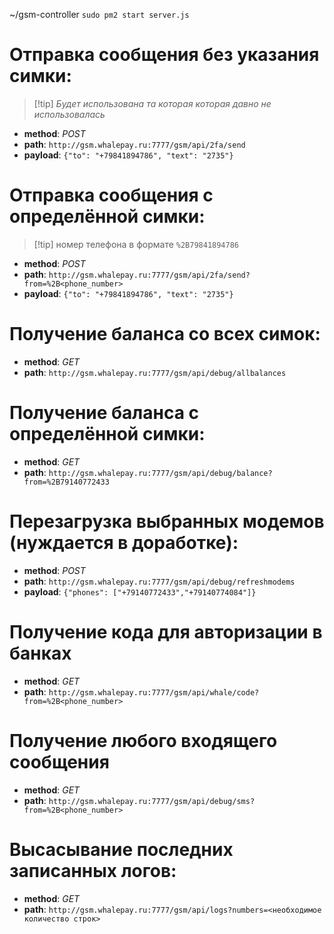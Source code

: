 ~/gsm-controller `sudo pm2 start server.js`
# Отправка сообщения без указания симки:

> [!tip] _Будет использована та которая которая давно не использовалась_

- **method**: _POST_
- **path**: `http://gsm.whalepay.ru:7777/gsm/api/2fa/send`
- **payload**: `{"to": "+79841894786", "text": "2735"}`

# Отправка сообщения с определённой симки:

> [!tip] номер телефона в формате `%2B79841894786`

- **method**: _POST_
- **path**: `http://gsm.whalepay.ru:7777/gsm/api/2fa/send?from=%2B<phone_number>`
- **payload**: `{"to": "+79841894786", "text": "2735"}`

# Получение баланса со всех симок:

- **method**: _GET_
- **path**: `http://gsm.whalepay.ru:7777/gsm/api/debug/allbalances`

# Получение баланса с определённой симки:

- **method**: _GET_
- **path**: `http://gsm.whalepay.ru:7777/gsm/api/debug/balance?from=%2B79140772433`

# Перезагрузка выбранных модемов (нуждается в доработке):

- **method**: _POST_
- **path**: `http://gsm.whalepay.ru:7777/gsm/api/debug/refreshmodems`
- **payload**: `{"phones": ["+79140772433","+79140774084"]}`

# Получение кода для авторизации в банках

- **method**: _GET_
- **path**: `http://gsm.whalepay.ru:7777/gsm/api/whale/code?from=%2B<phone_number>`

# Получение любого входящего сообщения

- **method**: _GET_
- **path**: `http://gsm.whalepay.ru:7777/gsm/api/debug/sms?from=%2B<phone_number>`

# Высасывание последних записанных логов:

- **method**: _GET_
- **path**: `http://gsm.whalepay.ru:7777/gsm/api/logs?numbers=<необходимое количество строк>`
